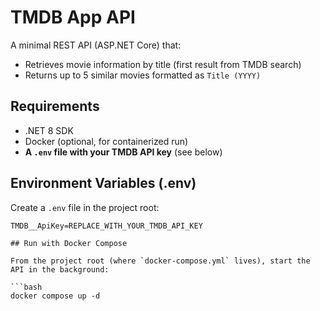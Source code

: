 # TMDB App API

A minimal REST API (ASP.NET Core) that:
- Retrieves movie information by title (first result from TMDB search)
- Returns up to 5 similar movies formatted as `Title (YYYY)`

## Requirements
- .NET 8 SDK
- Docker (optional, for containerized run)
- **A `.env` file with your TMDB API key** (see below)

## Environment Variables (.env)
Create a `.env` file in the project root:

```env
TMDB__ApiKey=REPLACE_WITH_YOUR_TMDB_API_KEY

## Run with Docker Compose

From the project root (where `docker-compose.yml` lives), start the API in the background:

```bash
docker compose up -d